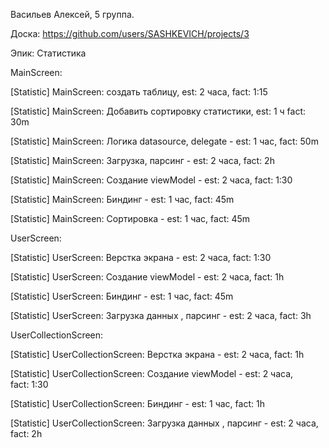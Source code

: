 Васильев Алексей, 5 группа.

Доска: https://github.com/users/SASHKEVICH/projects/3

Эпик: Статистика

MainScreen:

[Statistic] MainScreen: создать таблицу, est: 2 часа, fact: 1:15

[Statistic] MainScreen: Добавить сортировку статистики, est: 1 ч fact: 30m

[Statistic] MainScreen: Логика datasourсe, delegate - est: 1 час, fact: 50m

[Statistic] MainScreen: Загрузка, парсинг - est: 2 часа, fact: 2h

[Statistic] MainScreen: Создание viewModel - est: 2 часа, fact: 1:30

[Statistic] MainScreen: Биндинг - est: 1 час, fact: 45m

[Statistic] MainScreen: Сортировка - est: 1 час, fact: 45m


UserScreen:

[Statistic] UserScreen: Верстка экрана - est: 2 часа, fact: 1:30

[Statistic] UserScreen: Создание viewModel - est: 2 часа, fact: 1h

[Statistic] UserScreen: Биндинг - est: 1 час, fact: 45m

[Statistic] UserScreen: Загрузка данных , парсинг - est: 2 часа, fact: 3h


UserCollectionScreen:

[Statistic] UserCollectionScreen: Верстка экрана - est: 2 часа, fact: 1h

[Statistic] UserCollectionScreen: Создание viewModel - est: 2 часа, fact: 1:30

[Statistic] UserCollectionScreen: Биндинг - est: 1 час, fact: 1h

[Statistic] UserCollectionScreen: Загрузка данных , парсинг - est: 2 часа, fact: 2h

